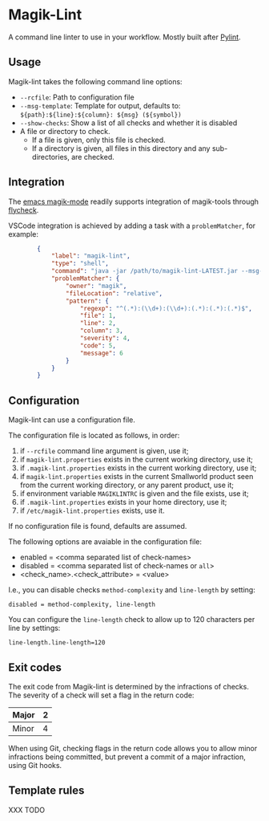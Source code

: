 # Magik-Lint

A command line linter to use in your workflow. Mostly built after [Pylint](https://www.pylint.org/).

## Usage

Magik-lint takes the following command line options:

- `--rcfile`: Path to configuration file
- `--msg-template`: Template for output, defaults to: `${path}:${line}:${column}: ${msg} (${symbol})`
- `--show-checks`: Show a list of all checks and whether it is disabled
- A file or directory to check.
  - If a file is given, only this file is checked.
  - If a directory is given, all files in this directory and any sub-directories, are checked.

## Integration

The [emacs magik-mode](https://github.com/roadrunner1776/magik) readily supports integration of magik-tools through [flycheck](https://www.flycheck.org/).

VSCode integration is achieved by adding a task with a `problemMatcher`, for example:

```json
        {
            "label": "magik-lint",
            "type": "shell",
            "command": "java -jar /path/to/magik-lint-LATEST.jar --msg-template \"\\${path}:\\${line}:\\${column}:\\${severity}:\\${symbol}:\\${msg}\" --watch .",
            "problemMatcher": {
                "owner": "magik",
                "fileLocation": "relative",
                "pattern": {
                    "regexp": "^(.*):(\\d+):(\\d+):(.*):(.*):(.*)$",
                    "file": 1,
                    "line": 2,
                    "column": 3,
                    "severity": 4,
                    "code": 5,
                    "message": 6
                }
            }
        }
```

## Configuration

Magik-lint can use a configuration file.

The configuration file is located as follows, in order:

1. if `--rcfile` command line argument is given, use it;
2. if `magik-lint.properties` exists in the current working directory, use it;
3. if `.magik-lint.properties` exists in the current working directory, use it;
4. if `magik-lint.properties` exists in the current Smallworld product seen from the current working directory, or any parent product, use it;
5. if environment variable `MAGIKLINTRC` is given and the file exists, use it;
6. if `.magik-lint.properties` exists in your home directory, use it;
7. if `/etc/magik-lint.properties` exists, use it.

If no configuration file is found, defaults are assumed.

The following options are avaiable in the configuration file:

- enabled = \<comma separated list of check-names\>
- disabled = \<comma separated list of check-names or `all`\>
- \<check_name\>.\<check_attribute\> = \<value\>

I.e., you can disable checks `method-complexity` and `line-length` by setting:

```text
disabled = method-complexity, line-length
```

You can configure the `line-length` check to allow up to 120 characters per line by settings:

```text
line-length.line-length=120
```

## Exit codes

The exit code from Magik-lint is determined by the infractions of checks. The severity of a check will set a flag in the return code:

| Major | 2 |
|-------|---|
| Minor | 4 |

When using Git, checking flags in the return code allows you to allow minor infractions being committed, but prevent a commit of a major infraction, using Git hooks.

## Template rules

XXX TODO
